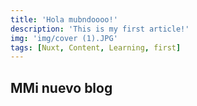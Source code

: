 ```yaml
---
title: 'Hola mubndoooo!'
description: 'This is my first article!'
img: 'img/cover (1).JPG'
tags: [Nuxt, Content, Learning, first]
---
```


## MMi nuevo blog